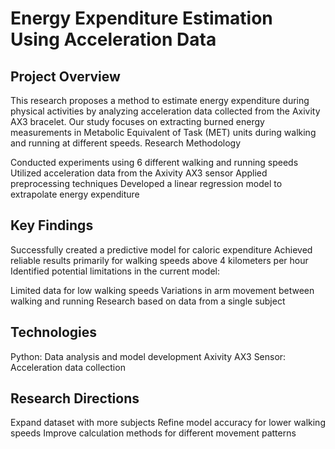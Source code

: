 # Energy Expenditure Estimation Using Acceleration Data

## Project Overview
This research proposes a method to estimate energy expenditure during physical activities by analyzing acceleration data collected from the Axivity AX3 bracelet. Our study focuses on extracting burned energy measurements in Metabolic Equivalent of Task (MET) units during walking and running at different speeds.
Research Methodology

Conducted experiments using 6 different walking and running speeds
Utilized acceleration data from the Axivity AX3 sensor
Applied preprocessing techniques
Developed a linear regression model to extrapolate energy expenditure

## Key Findings

Successfully created a predictive model for caloric expenditure
Achieved reliable results primarily for walking speeds above 4 kilometers per hour
Identified potential limitations in the current model:

Limited data for low walking speeds
Variations in arm movement between walking and running
Research based on data from a single subject



## Technologies

Python: Data analysis and model development
Axivity AX3 Sensor: Acceleration data collection

## Research Directions

Expand dataset with more subjects
Refine model accuracy for lower walking speeds
Improve calculation methods for different movement patterns
